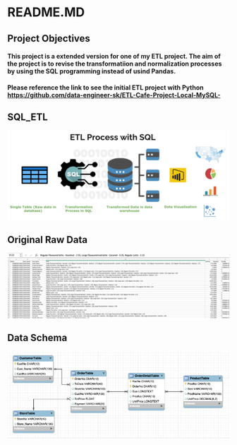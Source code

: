 # README.MD
## Project Objectives
#### This project is a extended version for one of my ETL project.  The aim of the project is to revise the transformatiion and normalization processes by using the SQL programming instead of usind Pandas.
#### Please reference the link to see the initial ETL project with Python https://github.com/data-engineer-sk/ETL-Cafe-Project-Local-MySQL-
 
## SQL_ETL
![ETL in SQL Process](https://github.com/data-engineer-sk/SQL_ETL/blob/main/SQL-ETL.png) 

## Original Raw Data
![Raw Data](https://github.com/data-engineer-sk/SQL_ETL/blob/main/OriginalRawData.png) 

## Data Schema
![ETL Data Schema](https://github.com/data-engineer-sk/SQL_ETL/blob/main/Schema.png) 
